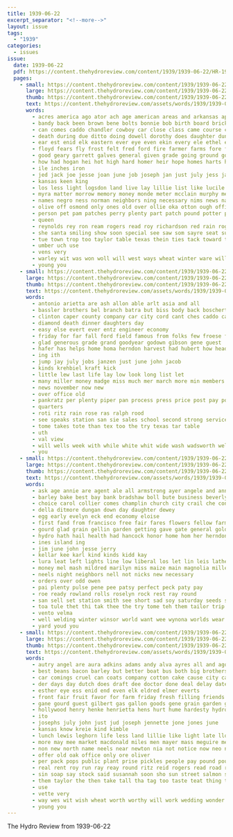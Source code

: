 ```yaml
---
title: 1939-06-22
excerpt_separator: "<!--more-->"
layout: issue
tags:
  - "1939"
categories:
  - issues
issue:
  date: 1939-06-22
  pdf: https://content.thehydroreview.com/content/1939/1939-06-22/HR-1939-06-22.pdf
  pages:
    - small: https://content.thehydroreview.com/content/1939/1939-06-22/small/HR-1939-06-22-01.jpg
      large: https://content.thehydroreview.com/content/1939/1939-06-22/large/HR-1939-06-22-01.jpg
      thumb: https://content.thehydroreview.com/content/1939/1939-06-22/thumbnails/HR-1939-06-22-01.jpg
      text: https://content.thehydroreview.com/assets/words/1939/1939-06-22/HR-1939-06-22-01.txt
      words:
        - acres america ago ator ach age american areas and arkansas april ask agent anthony acre angel ave alva area angeles all ata alt ameri are ates able
        - bandy back been brown bene bolts bonnie bob birth board brick billy belland bear benton bout buns burn bryson bridges bry both business butler brought blaine bixler bolt big bouse bill brand bertha brothers better baptist bent best box but bayless boy blown brain
        - can comes caddo chandler cowboy car close class came course cake college clinton colorado city call corn cody cor child charles charity cousin custer carpenter church county carruth chi carol cal christmas chronic credit claus claude come colony con
        - death during due ditto doing dowell dorothy does daughter dunn dick dal deep downing dure dairy ditmore dennis dust deal day dent done daughters dean down dooley dad
        - ear est enid elk eastern ever eye even ekin every ele ethel elizabet end emory elder eve
        - floyd fears fly frost felt fred ford fire farmer farms fore front felton from few favorite fair feast frida forst fall far friendly first fort friends finley field full forth falls farm fare flood for flansburg flash friday
        - good geary garrett galves general given grade going ground governor gare grown gear grain
        - how had hogan hei hot high hard homer heir hope homes harts hollywood henzler hatfield homestead hart hogans harold honor holcomb hail hill helps howard hinton has her heer hurt henke hour herbert hine head harris house hartford held hydro home him
        - ile inches iron
        - jed jack joe jesse joan june job joseph jan just july jess jas jackson jay jones johnny
        - kansas keen king
        - los less light logsdon land live lay lillie list like lucile later latter lick loes lat loy lines lent lew lucky lant large loan lar left lunch leader lee lau leon lulu lue last lubbock linton legion lightning lasley lynn
        - myra matter morrow memory money monde meter mcclain murphy members mill major maybe man mon mary monday music might mickey mony miller march miles morning most mander mar mature made masters may men more mcavoy miss mapel much missouri
        - names negro ness norman neighbors ning necessary nims news nag name night now near not ned north
        - olive off osmond only ones old over ollie oka otton ough office odor
        - person pet pam patches perry plenty part patch pound potter pro place people park parent phillips persons per porch purchase public petter pleasant president poor paper pion present pas payment peden page pass patsy plan pool past
        - queen
        - reynolds rey ron ream rogers read roy richardson red rain roger race rate robert regular row raymond roof roads russell river room ret roles render rolls ray royal
        - she santa smiling show soon special see saw som sayre seat summe severe shall stock spurgeon saturday sweep son street sand school side story shelton selling smoke seems star still stage snyder sund south state spring store sica stevens sharp such shows sister simmons sung set sparks standing struck sell shingles said sturgill sat service storm say ship summer sunday standard screen slow sunda sang staples second
        - tue town trop too taylor table texas thein ties tack toward taken takes teno towns talkington ton than toon tucker then timber tay ted take trom tom thomas tron them test torn the toke tenant tipton turn
        - umber uch use
        - vens very
        - warley wit was won woll will west ways wheat winter ware williams worley waller with wind wink waples weatherford watson wood wife white welcome wall western words whitley worth why weather went well week waite while
        - young you
    - small: https://content.thehydroreview.com/content/1939/1939-06-22/small/HR-1939-06-22-02.jpg
      large: https://content.thehydroreview.com/content/1939/1939-06-22/large/HR-1939-06-22-02.jpg
      thumb: https://content.thehydroreview.com/content/1939/1939-06-22/thumbnails/HR-1939-06-22-02.jpg
      text: https://content.thehydroreview.com/assets/words/1939/1939-06-22/HR-1939-06-22-02.txt
      words:
        - antonio arietta are ash allon able arlt asia and all
        - bassler brothers bel branch batra but biss body back boschert better buy been bill boucher best beat
        - clinton caper county company car city cord cant ches caddo carver change chandler
        - diamond death dinner daughters day
        - easy else evert ever entz engineer economy
        - friday for far fall ford field famous from folks few froese fine friend fonda
        - glad generous grade grand goodyear godown gibson gene guest
        - hafer has helps home homa herndon harvest had hubert how head henry harves happy hore hydro hyde
        - ing ith
        - jump jay july jobs janzen just june john jacob
        - kinds krehbiel kraft kick
        - little lew last life lay low look long list let
        - many miller money madge miss much mer march more min members matter made
        - news november now new
        - over office old
        - pankratz per plenty piper pan process press price post pay power perfect polish
        - quarters
        - roti ritz rain rose ras ralph rood
        - see speaks station san sie sales school second strong service swe smooth saturday shape seed sunday son show smith state save still sik sacks south sun sum
        - tome takes tote than tex too the try texas tar table
        - uth
        - val view
        - will wells week with while white whit wide wash wadsworth well world war way
        - you
    - small: https://content.thehydroreview.com/content/1939/1939-06-22/small/HR-1939-06-22-03.jpg
      large: https://content.thehydroreview.com/content/1939/1939-06-22/large/HR-1939-06-22-03.jpg
      thumb: https://content.thehydroreview.com/content/1939/1939-06-22/thumbnails/HR-1939-06-22-03.jpg
      text: https://content.thehydroreview.com/assets/words/1939/1939-06-22/HR-1939-06-22-03.txt
      words:
        - ask age annie are agent ale all armstrong ayer angele and ann
        - barley bake best bay bank bradshaw boll bute business beverly berta better berry bir body beth bread blakley but
        - choice carol collier comes champlin church city crail che conta came card can class cant cane comfort coffee coats
        - della ditmore dungan down day daughter dewey
        - egg early evelyn eck end economy eloise
        - first fand from francisco free fair fares flowers fellow farm freeman ford for friends fall field farms
        - gourd glad grain gellin garden getting gave gate general golden good
        - hydro hath hail health had hancock honor home hom her herndon hume hughes heir hee hart
        - ines island ing
        - jim june john jesse jerry
        - kellar kee karl kind kinds kidd kay
        - lura leat left lights line low liberal los let lin leis lathe large long light
        - money mel mash mildred marilyn miss maize main magnolia millet mere moths made
        - neels night neighbors nell not nicks new necessary
        - orders over odd owen
        - pai plenty pulse pene pee patsy perfect peck paty pay
        - roe ready rowland rolls roselyn rock rest ray round
        - san sell set station smith see short sad soy saturday seeds slemp staples stange still subject sip summer sudan speed special she service
        - toa tule thet thi tak thee the try tome teh them tailor trip thing then turn
        - vento velma
        - well welding winter winsor world want wee wynona worlds wear words wanda weatherford watch was weight will work with wheatland way
        - yard youd you
    - small: https://content.thehydroreview.com/content/1939/1939-06-22/small/HR-1939-06-22-04.jpg
      large: https://content.thehydroreview.com/content/1939/1939-06-22/large/HR-1939-06-22-04.jpg
      thumb: https://content.thehydroreview.com/content/1939/1939-06-22/thumbnails/HR-1939-06-22-04.jpg
      text: https://content.thehydroreview.com/assets/words/1939/1939-06-22/HR-1939-06-22-04.txt
      words:
        - autry angel are aura adkins adams andy alva ayres all and ago
        - best beans bacon barley but better boat bus both big brothers beck bandy bridgeport buy bulk back byington bottle been business brides broadway bank butler bars box
        - car comings cruel can coats company cotton cake cause city carey corn carry clinton con che church cant cose christian
        - der days day dutch does draft dee doctor done deal delay date dora del daughter
        - esther eye ess enid end even elk eldred elmer everts
        - front fair fruit favor for farm friday fresh filling friends frances few furrow first fee found
        - gane gourd guest gilbert gas gallon goods gene grain garden going gravel geary given good goad goodson
        - hollywood henry henke henrietta hens hurt hume hardesty hydro ham heger hie him hearing high hamburger hatfield her human has harvest home hazard had henkes hop hed
        - ito
        - josephs july john just jud joseph jennette jone jones june
        - kansas know kreie kind kimble
        - lunch lewis leghorn life less land lillie like light late lloyd low lean lemons lew lake later
        - more may mee market macdonald miles men mayer mass meguire meal marriage maybe mente muchmore matter most miss magnolia many
        - non new north name neels near newton nia not notice now neo night never neel
        - offer old oak office only ore oliver
        - per pack pops public plant prise pickles people pay pound pounds person par plenty paul park punch page peach prow present plants pork peaches
        - real rent roy run ray reay round ritz reid rogers read road ready ridges row robert rose rough
        - sin soap say stock said susannah soon sho sun street salmon saturday station set standard sues sat salt such start special sour spring sur shirley size stand sas sweet sunday show september son springs seven small soo seed serres service shall snyder
        - them taylor the then take tall tha tag too taste teat thing trip texas topsy thelma toll tindal tailor tam towns
        - use
        - vette very
        - way wes wit wish wheat worth worthy will work wedding wonder well was willing white week west whiteley weatherford winter weight with
        - young you
---
```


The Hydro Review from 1939-06-22

<!--more-->

